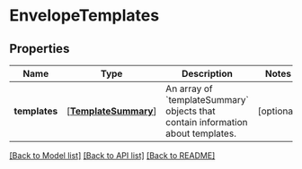 # EnvelopeTemplates

## Properties
Name | Type | Description | Notes
------------ | ------------- | ------------- | -------------
**templates** | [[**TemplateSummary**](TemplateSummary.md)] | An array of &#x60;templateSummary&#x60; objects that contain information about templates. | [optional] 

[[Back to Model list]](../README.md#documentation-for-models) [[Back to API list]](../README.md#documentation-for-api-endpoints) [[Back to README]](../README.md)


